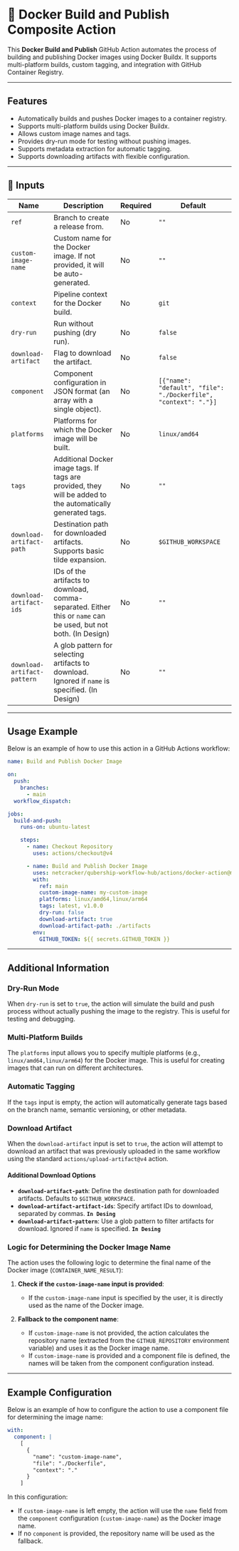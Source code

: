 # 🚀 Docker Build and Publish Composite Action

This **Docker Build and Publish** GitHub Action automates the process of building and publishing Docker images using Docker Buildx. It supports multi-platform builds, custom tagging, and integration with GitHub Container Registry.

---

## Features

- Automatically builds and pushes Docker images to a container registry.
- Supports multi-platform builds using Docker Buildx.
- Allows custom image names and tags.
- Provides dry-run mode for testing without pushing images.
- Supports metadata extraction for automatic tagging.
- Supports downloading artifacts with flexible configuration.

---

## 📌 Inputs

| Name                        | Description                                                                                                     | Required | Default                                                         |
| --------------------------- | --------------------------------------------------------------------------------------------------------------- | -------- | --------------------------------------------------------------- |
| `ref`                       | Branch to create a release from.                                                                                | No       | `""`                                                            |
| `custom-image-name`         | Custom name for the Docker image. If not provided, it will be auto-generated.                                   | No       | `""`                                                            |
| `context`                   | Pipeline context for the Docker build.                                                                          | No       | `git`                                                           |
| `dry-run`                   | Run without pushing (dry run).                                                                                  | No       | `false`                                                         |
| `download-artifact`         | Flag to download the artifact.                                                                                  | No       | `false`                                                         |
| `component`                 | Component configuration in JSON format (an array with a single object).                                         | No       | `[{"name": "default", "file": "./Dockerfile", "context": "."}]` |
| `platforms`                 | Platforms for which the Docker image will be built.                                                             | No       | `linux/amd64`                                                   |
| `tags`                      | Additional Docker image tags. If tags are provided, they will be added to the automatically generated tags.     | No       | `""`                                                            |
| `download-artifact-path`    | Destination path for downloaded artifacts. Supports basic tilde expansion.                                      | No       | `$GITHUB_WORKSPACE`                                             |
| `download-artifact-ids`     | IDs of the artifacts to download, comma-separated. Either this or `name` can be used, but not both. (In Design) | No       | `""`                                                            |
| `download-artifact-pattern` | A glob pattern for selecting artifacts to download. Ignored if `name` is specified. (In Design)                 | No       | `""`                                                            |

---

## Usage Example

Below is an example of how to use this action in a GitHub Actions workflow:

```yaml
name: Build and Publish Docker Image

on:
  push:
    branches:
      - main
  workflow_dispatch:

jobs:
  build-and-push:
    runs-on: ubuntu-latest

    steps:
      - name: Checkout Repository
        uses: actions/checkout@v4

      - name: Build and Publish Docker Image
        uses: netcracker/qubership-workflow-hub/actions/docker-action@main
        with:
          ref: main
          custom-image-name: my-custom-image
          platforms: linux/amd64,linux/arm64
          tags: latest, v1.0.0
          dry-run: false
          download-artifact: true
          download-artifact-path: ./artifacts
        env:
          GITHUB_TOKEN: ${{ secrets.GITHUB_TOKEN }}
```

---

## Additional Information

### Dry-Run Mode

When `dry-run` is set to `true`, the action will simulate the build and push process without actually pushing the image to the registry. This is useful for testing and debugging.

### Multi-Platform Builds

The `platforms` input allows you to specify multiple platforms (e.g., `linux/amd64,linux/arm64`) for the Docker image. This is useful for creating images that can run on different architectures.

### Automatic Tagging

If the `tags` input is empty, the action will automatically generate tags based on the branch name, semantic versioning, or other metadata.

### Download Artifact

When the `download-artifact` input is set to `true`, the action will attempt to download an artifact that was previously uploaded in the same workflow using the standard `actions/upload-artifact@v4` action.

#### Additional Download Options

- **`download-artifact-path`**: Define the destination path for downloaded artifacts. Defaults to `$GITHUB_WORKSPACE`.
- **`download-artifact-artifact-ids`**: Specify artifact IDs to download, separated by commas. **`In Desing`**
- **`download-artifact-pattern`**: Use a glob pattern to filter artifacts for download. Ignored if `name` is specified. **`In Desing`**

### Logic for Determining the Docker Image Name

The action uses the following logic to determine the final name of the Docker image (`CONTAINER_NAME_RESULT`):

1. **Check if the `custom-image-name` input is provided**:

   - If the `custom-image-name` input is specified by the user, it is directly used as the name of the Docker image.

2. **Fallback to the component name**:
   - If `custom-image-name` is not provided, the action calculates the repository name (extracted from the `GITHUB_REPOSITORY` environment variable) and uses it as the Docker image name.
   - If `custom-image-name` is provided and a component file is defined, the names will be taken from the component configuration instead.

---

## Example Configuration

Below is an example of how to configure the action to use a component file for determining the image name:

```yaml
with:
  component: |
    [
      {
        "name": "custom-image-name",
        "file": "./Dockerfile",
        "context": "."
      }
    ]
```

In this configuration:

- If `custom-image-name` is left empty, the action will use the `name` field from the `component` configuration (`custom-image-name`) as the Docker image name.
- If no `component` is provided, the repository name will be used as the fallback.
